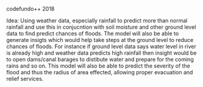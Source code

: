 codefundo++ 2018

Idea: Using weather data, especially rainfall to predict more than normal rainfall and use this in conjucntion with soil moisture and other ground level data to find predict chances of floods. The model will also be able to generate insigts which would help take steps at the ground level to reduce chances of floods. For instance if ground level data says water level in river is already high and weather data predicts high rainfall then insight would be to open dams/canal barages to distibute water and prepare for the coming rains and so on. This model will also be able to predict the severity of the flood and thus the radius of area effected, allowing proper evacuation and relief services.
